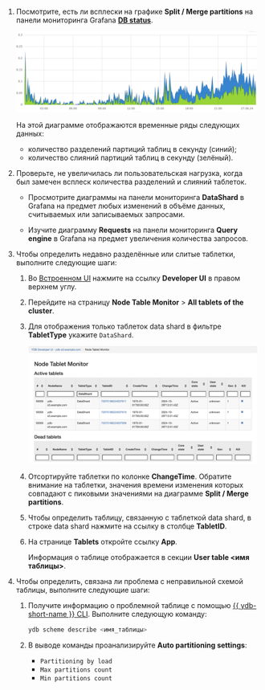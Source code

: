 1. Посмотрите, есть ли всплески на графике **Split / Merge partitions** на панели мониторинга Grafana **[DB status](../../../../reference/observability/metrics/grafana-dashboards.md#dbstatus)**.

    ![](../_assets/splits-merges.png)

    На этой диаграмме отображаются временные ряды следующих данных:

    - количество разделений партиций таблиц в секунду (синий);
    - количество слияний партиций таблиц в секунду (зелёный).

1. Проверьте, не увеличилась ли пользовательская нагрузка, когда был замечен всплеск количества разделений и слияний таблеток.

    [//]: # (TODO: Add user load charts)

    - Просмотрите диаграммы на панели мониторинга **DataShard** в Grafana на предмет любых изменений в объёме данных, считываемых или записываемых запросами.

    - Изучите диаграмму **Requests** на панели мониторинга **Query engine** в Grafana на предмет увеличения количества запросов.

1. Чтобы определить недавно разделённые или слитые таблетки, выполните следующие шаги:

    1. Во [Встроенном UI](../../../../reference/embedded-ui/index.md) нажмите на ссылку **Developer UI** в правом верхнем углу.

    1. Перейдите на страницу **Node Table Monitor** > **All tablets of the cluster**.

    1. Для отображения только таблеток data shard в фильтре **TabletType** укажите `DataShard`.

        ![](../_assets/node-tablet-monitor-data-shard.png)

    1. Отсортируйте таблетки по колонке **ChangeTime**. Обратите внимание на таблетки, значения времени изменения которых совпадают с пиковыми значениями на диаграмме **Split / Merge partitions**.

    1. Чтобы определить таблицу, связанную с таблеткой data shard, в строке data shard нажмите на ссылку в столбце **TabletID**.

    1. На странице **Tablets** откройте ссылку **App**.

        Информация о таблице отображается в секции **User table \<имя таблицы\>**.

1. Чтобы определить, связана ли проблема с неправильной схемой таблицы, выполните следующие шаги:

    1. Получите информацию о проблемной таблице с помощью [{{ ydb-short-name }} CLI](../../../../reference/ydb-cli/index.md). Выполните следующую команду:

        ```bash
        ydb scheme describe <имя_таблицы>
        ```

    1. В выводе команды проанализируйте **Auto partitioning settings**:

        * `Partitioning by load`
        * `Max partitions count`
        * `Min partitions count`
